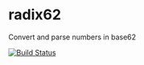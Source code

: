 # radix62

Convert and parse numbers in base62

[![Build Status](https://secure.travis-ci.org/hueniverse/radix62.png)](http://travis-ci.org/hueniverse/radix62)
